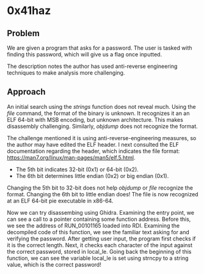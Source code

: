 # 0x41haz

## Problem

We are given a program that asks for a password. The user is tasked with finding this password, which will give us a flag once inputted.

The description notes the author has used anti-reverse engineering techniques to make analysis more challenging.

## Approach

An initial search using the *strings* function does not reveal much. Using the *file* command, the format of the binary is unknown. It recognizes it an an ELF 64-bit with MSB encoding, but unknown architecture. This makes disassembly challenging. Similarly, *objdump* does not recognize the format.

The challenge mentioned it is using anti-reverse-engineering measures, so the author may have edited the ELF header. I next consulted the ELF documentation regarding the header, which indicates the file format: https://man7.org/linux/man-pages/man5/elf.5.html.

- The 5th bit indicates 32-bit (0x1) or 64-bit (0x2).
- The 6th bit determines little endian (0x2) or big endian (0x1).

Changing the 5th bit to 32-bit does not help *objdump* or *file* recognize the format. Changing the 6th bit to little endian does! The file is now recognized at an ELF 64-bit pie executable in x86-64.

Now we can try disassembing using Ghidra. Examining the entry point, we can see a call to a pointer containing some function address. Before this, we see the address of RUN_00101165 loaded into RDI. Examining the decompiled code of this function, we see the familiar text asking for and verifying the password. After getting user input, the program first checks if it is the correct length. Next, it checks each character of the input against the correct password, stored in local_le. Going back the beginning of this function, we can see the variable local_le is set using strncpy to a string value, which is the correct password!

